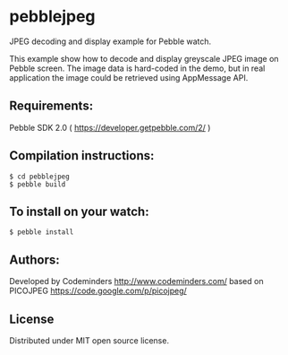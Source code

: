 pebblejpeg
==========

JPEG decoding and display example for Pebble watch.

This example show how to decode and display greyscale JPEG image on
Pebble screen. The image data is hard-coded in the demo, but in real
application the image could be retrieved using AppMessage API.

Requirements:
-------------

Pebble SDK 2.0 ( https://developer.getpebble.com/2/ )

Compilation instructions:
--------------------------

    $ cd pebblejpeg
    $ pebble build

To install on your watch:
-------------------------

    $ pebble install

Authors:
--------

Developed by Codeminders http://www.codeminders.com/ 
based on PICOJPEG https://code.google.com/p/picojpeg/

License
-------

Distributed under MIT open source license.

